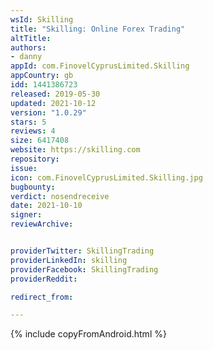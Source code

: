 ```yaml
---
wsId: Skilling
title: "Skilling: Online Forex Trading"
altTitle: 
authors:
- danny
appId: com.FinovelCyprusLimited.Skilling
appCountry: gb
idd: 1441386723
released: 2019-05-30
updated: 2021-10-12
version: "1.0.29"
stars: 5
reviews: 4
size: 6417408
website: https://skilling.com
repository: 
issue: 
icon: com.FinovelCyprusLimited.Skilling.jpg
bugbounty: 
verdict: nosendreceive
date: 2021-10-10
signer: 
reviewArchive:


providerTwitter: SkillingTrading
providerLinkedIn: skilling
providerFacebook: SkillingTrading
providerReddit: 

redirect_from:

---
```


{% include copyFromAndroid.html %}

